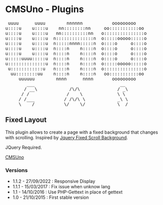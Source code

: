 CMSUno - Plugins
================

<pre>
 uuuu      uuuu        nnnnnn           ooooooooo
u::::u    u::::u    nn::::::::nn     oo:::::::::::oo
u::::u    u::::u   nn::::::::::nn   o:::::::::::::::o
u::::u    u::::u  n::::::::::::::n  o:::::ooooo:::::o
u::::u    u::::u  n:::::nnnn:::::n  o::::o     o::::o
u::::u    u::::u  n::::n    n::::n  o::::o     o::::o
u::::u    u::::u  n::::n    n::::n  o::::o     o::::o
u:::::uuuu:::::u  n::::n    n::::n  o::::o     o::::o
u::::::::::::::u  n::::n    n::::n  o:::::ooooo:::::o
 u::::::::::::u   n::::n    n::::n  o:::::::::::::::o
  uu::::::::uu    n::::n    n::::n   oo:::::::::::oo
     uuuuuu        nnnn      nnnn       ooooooooo
        ___                                __
       / __\            /\/\              / _\
      / /              /    \             \ \
     / /___           / /\/\ \            _\ \
     \____/           \/    \/            \__/
</pre>

## Fixed Layout ##

This plugin allows to create a page with a fixed background that changes with scrolling. Inspired by [Jquery Fixed Scroll Background](https://github.com/ebaumstarck/JqueryFixedScrollBackground).

JQuery Required.

[CMSUno](https://github.com/boiteasite/cmsuno)

### Versions ###

* 1.1.2 - 27/09/2022 : Responsive Display
* 1.1.1 - 15/03/2017 : Fix issue when unknow lang
* 1.1 - 14/10/2016 : Use PHP-Gettext in place of gettext
* 1.0 - 21/10/2015 : First stable version
